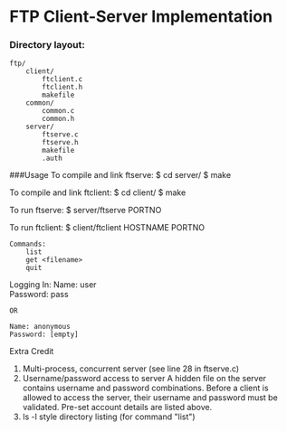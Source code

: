 FTP Client-Server Implementation
===========


### Directory layout:
	ftp/
		client/
			ftclient.c
			ftclient.h
			makefile
		common/
			common.c
			common.h
		server/
			ftserve.c
			ftserve.h
			makefile
			.auth

###Usage
To compile and link ftserve:
	$ cd server/
	$ make


To compile and link ftclient:
	$ cd client/
	$ make


To run ftserve:
	$ server/ftserve PORTNO


To run ftclient:
	$ client/ftclient HOSTNAME PORTNO

	Commands:
		list
		get <filename>
		quit


Logging In:
	Name: user   
	Password: pass

	OR 

	Name: anonymous
	Password: [empty]


Extra Credit
 1. Multi-process, concurrent server (see line 28 in ftserve.c)
 2. Username/password access to server
	  A hidden file on the server contains username and password combinations. 
	  Before a client is allowed to access the server, their username and password must be validated.
	  Pre-set account details are listed above. 
 3. ls -l style directory listing (for command "list")
